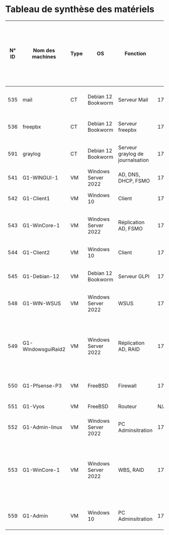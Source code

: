# Tableau de synthèse des matériels
| N° ID | Nom des machines   | Type | OS                  | Fonction                         | Adresse IP        | Disque (Taille Totale en Go / Espace Libre en Go / Espace Libre en %)              | RAM (Taille totale en Go / Taille utilisée en %) |
|-------|--------------------|------|---------------------|----------------------------------|-------------------|------------------------------------------------------------------------------------|--------------------------------------------------|
| 535   | mail               | CT   | Debian 12 Bookworm  | Serveur Mail                     | 172.18.0.10/16    | HDD 1 : 16 Go/4.1 Go/26,6 %                                                        | 4 Go/57.5%                                       |
| 536   | freepbx            | CT   | Debian 12 Bookworm  | Serveur freepbx                  | 172.18.0.25/16    | HDD 1 : 15 Go/7.7 Go/52.5 %                                                        | 4 Go/47.8 %                                      |
| 591   | graylog            | CT   | Debian 12 Bookworm  | Serveur graylog de journalsation | 172.18.0.9/16     | HDD 1 : 12 Go/8.2 Go/70.4 %                                                        | 8 Go/60.1%                                       |
| 541   | G1-WINGUI-1        | VM   | Windows Server 2022 | AD, DNS, DHCP, FSMO              | 172.18.0.1/16     | HDD 1 : 32 Go/9,7 Go/31 %                                                          | 4 Go/60.4 %                                      |
| 542   | G1-Client1         | VM   | Windows 10          | Client                           | 172.18.20/16      | HDD 1 : 50 Go/20 Go/40 %                                                           | 4 Go/82.8 %                                      |
| 543   | G1-WinCore-1       | VM   | Windows Server 2022 | Réplication AD, FSMO             | 172.18.0.3/16     | HDD 1 : 32 Go/19.3 Go/60.3 %                                                       | 2 Go/63.1%                                       |
| 544   | G1-Client2         | VM   | Windows 10          | Client                           | 172.18.0.21/16    | HDD 1 : 50 Go/19 Go/38 %                                                           | 4 Go/82.8 %                                      |
| 545   | G1-Debian-12       | VM   | Debian 12 Bookworm  | Serveur GLPI                     | 172.18.0.4/16     | HDD 1 : 32 Go/25 Go/78.1 %                                                         | 2 Go/61.3 %                                      |
| 548   | G1-WIN-WSUS        | VM   | Windows Server 2022 | WSUS                             | 172.18.0.6/16     | HDD 1 : 100 Go/81.1 Go/81.1%                                                       | 4 Go/59.5%                                       |
| 549   | G1-WindowsguiRaid2 | VM   | Windows Server 2022 | Réplication AD, RAID             | 172.18.0.5/16     | HDD 1 : 32 Go/12 Go/38 % - HDD 2 : 10 Go/7,6 Go/77 % - HDD3 : 10 Go/7,6 Go/77 %    | 4 Go/61.9 %                                      |
| 550   | G1-Pfsense-P3      | VM   | FreeBSD             | Firewall                         | 172.18.255.254/16 | HDD 1 : 10 Go/6.6 Go/66 %                                                          | 2 Go/53.7 %                                      |
| 551   | G1-Vyos            | VM   | FreeBSD             | Routeur                          | N/A               | HDD 1 : 4 Go/15.8 Go/70 %                                                          | 1 Go/0 %                                         |
| 552   | G1-Admin-linux     | VM   | Windows Server 2022 | PC Adminsitration                | 172.18.250.30/16  | HDD 1 : 32 Go/21 Go/33 %                                                           | 4 Go/0 %                                         |
| 553   | G1-WinCore-1       | VM   | Windows Server 2022 | WBS, RAID                        | 172.19.0.15/16    | HDD 1 : 32 Go/17.9 Go/57 % - HDD 2 : 20 Go/6.3 Go/32 % - HDD 3 : 20 Go/6.3 Go/32 % | 2 Go/27.6 %                                      |
| 559   | G1-Admin           | VM   | Windows 10          | PC Adminsitration                | 172.18.250.20/16  | HDD 1 : 50 Go/17.6 Go/36 %                                                         | 2 Go/82.80 %                                     |
